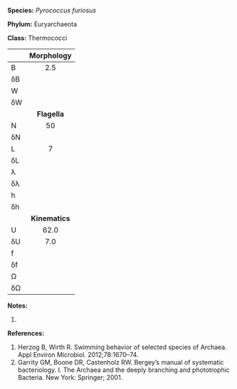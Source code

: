 **Species:** *Pyrococcus furiosus*

**Phylum:** Euryarchaeota

**Class:** Thermococci

|    | **Morphology** |
|:-- | :------------: |
| B  | 2.5 |
| δB |  |
| W  |  |
| δW |  |
|    | **Flagella** |
| N  | 50 |
| δN |  |
| L  | 7 |
| δL |  |
| λ  |  |
| δλ |  |
| h  |  |
| δh |  |
|    | **Kinematics** |
| U  | 62.0 |
| δU | 7.0 |
| f  |  |
| δf |  |
| Ω  |  |
| δΩ |  |

**Notes:**

1.

**References:**

1. Herzog B, Wirth R. Swimming behavior of selected species of Archaea.  Appl Environ Microbiol. 2012;78:1670–74.
1. Garrity GM, Boone DR, Castenholz RW.  Bergey’s manual of systematic bacteriology. I. The Archaea and the deeply branching and phototrophic Bacteria.  New York:  Springer; 2001.

